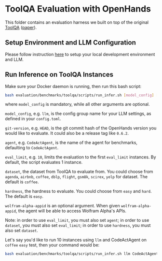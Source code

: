# ToolQA Evaluation with OpenHands

This folder contains an evaluation harness we built on top of the original [ToolQA](https://github.com/night-chen/ToolQA) ([paper](https://arxiv.org/pdf/2306.13304)).

## Setup Environment and LLM Configuration

Please follow instruction [here](../../../Development.md) to setup your local development environment and LLM.

## Run Inference on ToolQA Instances

Make sure your Docker daemon is running, then run this bash script:

```bash
bash evaluation/benchmarks/toolqa/scripts/run_infer.sh [model_config] [git-version] [agent] [eval_limit] [dataset] [hardness] [wolfram-alpha-appid]
```

where `model_config` is mandatory, while all other arguments are optional.

`model_config`, e.g. `llm`, is the config group name for your
LLM settings, as defined in your `config.toml`.

`git-version`, e.g. `HEAD`, is the git commit hash of the OpenHands version you would
like to evaluate. It could also be a release tag like `0.6.2`.

`agent`, e.g. `CodeActAgent`, is the name of the agent for benchmarks, defaulting
to `CodeActAgent`.

`eval_limit`, e.g. `10`, limits the evaluation to the first `eval_limit` instances.
By default, the script evaluates 1 instance.

`dataset`, the dataset from ToolQA to evaluate from. You could choose from `agenda`, `airbnb`, `coffee`, `dblp`, `flight`, `gsm8k`, `scirex`, `yelp` for dataset. The default is `coffee`.

`hardness`, the hardness to evaluate. You could choose from `easy` and `hard`. The default is `easy`.

`wolfram-alpha-appid` is an optional argument. When given `wolfram-alpha-appid`, the agent will be able to access Wolfram Alpha's APIs.

Note: in order to use `eval_limit`, you must also set `agent`; in order to use `dataset`, you must also set `eval_limit`; in order to use `hardness`, you must also set `dataset`.

Let's say you'd like to run 10 instances using `llm` and CodeActAgent on `coffee` `easy` test,
then your command would be:

```bash
bash evaluation/benchmarks/toolqa/scripts/run_infer.sh llm CodeActAgent 10 coffee easy
```
